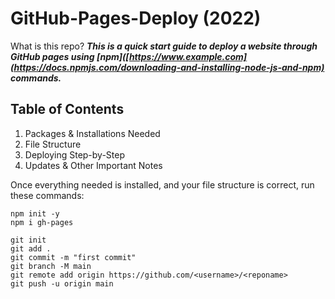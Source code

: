 # GitHub-Pages-Deploy (2022)

What is this repo? ***This is a quick start guide to deploy a website through GitHub pages using [npm]([https://www.example.com](https://docs.npmjs.com/downloading-and-installing-node-js-and-npm) commands.***

## Table of Contents
1. Packages & Installations Needed
2. File Structure
3. Deploying Step-by-Step
4. Updates & Other Important Notes





Once everything needed is installed, and your file structure is correct,
run these commands:
```
npm init -y
npm i gh-pages
```

```
git init
git add .
git commit -m "first commit"
git branch -M main
git remote add origin https://github.com/<username>/<reponame>
git push -u origin main
```



